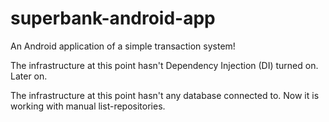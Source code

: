 # superbank-android-app

An Android application of a simple transaction system!

The infrastructure at this point hasn't Dependency Injection (DI) turned on. Later on.

The infrastructure at this point hasn't any database connected to. Now it is working with manual list-repositories.


